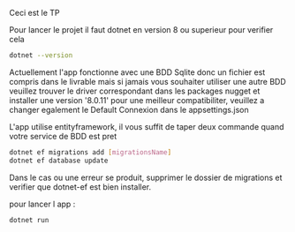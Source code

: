 Ceci est le TP

Pour lancer le projet il faut dotnet en version 8 ou superieur
pour verifier cela

```sh
dotnet --version
```

Actuellement l'app fonctionne avec une BDD Sqlite donc un fichier est compris dans le livrable mais si jamais vous souhaiter utiliser une autre BDD veuillez trouver le driver correspondant dans les packages nugget et installer une version '8.0.11' pour une meilleur compatibiliter, veuillez a changer egalement le Default Connexion dans le appsettings.json

L'app utilise entityframework, il vous suffit de taper deux commande quand votre service de BDD est pret

```sh
dotnet ef migrations add [migrationsName]
dotnet ef database update
```

Dans le cas ou une erreur se produit, supprimer le dossier de migrations et verifier que dotnet-ef est bien installer.

pour lancer l app :

```sh
dotnet run
```
